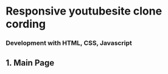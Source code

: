 # Responsive youtubesite clone cording
 ### Development with HTML, CSS, Javascript

## 1. Main Page

